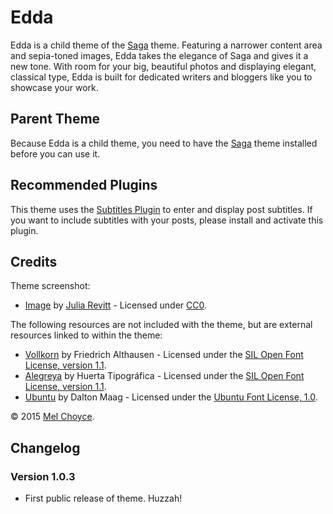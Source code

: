 # Edda

Edda is a child theme of the [Saga](https://wordpress.org/themes/saga) theme. Featuring a narrower content area and sepia-toned images, Edda takes the elegance of Saga and gives it a new tone. With room for your big, beautiful photos and displaying elegant, classical type, Edda is built for dedicated writers and bloggers like you to showcase your work.

## Parent Theme

Because Edda is a child theme, you need to have the [Saga](https://wordpress.org/themes/saga) theme installed before you can use it.

## Recommended Plugins

This theme uses the [Subtitles Plugin](http://wordpress.org/plugins/subtitles) to enter and display post subtitles. If you want to include subtitles with your posts, please install and activate this plugin.

## Credits

Theme screenshot:

* [Image](https://unsplash.com/photos/yypv2Tu-mxU/) by [Julia Revitt](https://unsplash.com/juliarevitt) - Licensed under [CC0](http://creativecommons.org/choose/zero).

The following resources are not included with the theme, but are external resources linked to within the theme:

* [Vollkorn](http://www.google.com/fonts/specimen/Vollkorn) by Friedrich Althausen - Licensed under the [SIL Open Font License, version 1.1](http://scripts.sil.org/OFL).
* [Alegreya](http://www.google.com/fonts/specimen/Alegreya) by Huerta Tipográfica - Licensed under the [SIL Open Font License, version 1.1](http://scripts.sil.org/OFL).
* [Ubuntu](http://www.google.com/fonts/specimen/Ubuntu) by Dalton Maag - Licensed under the [Ubuntu Font License, 1.0](http://font.ubuntu.com/ufl/).

&copy; 2015 [Mel Choyce](http://www.choycedesign.com).

## Changelog

### Version 1.0.3

* First public release of theme. Huzzah!